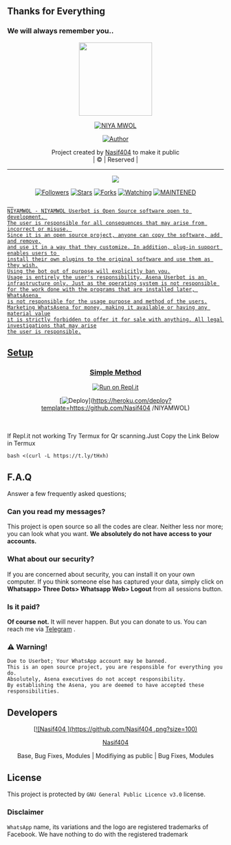 ## Thanks for Everything 
### We will always remember you..

<div align="center">
  <img border-radius: 15px src="https://i.imgur.com/CzL4XyJ.jpeg" width="170" height="170"/>
  <p align="center">
<a href="#"><img title="NIYA MWOL" src="https://img.shields.io/badge/Nasif404-pink?colorA=%23ff0000&colorB=%23017e40&style=for-the-badge"></a>
</p>
  <p align="center">
<a href="https://github.com/Nasif404"><img title="Author" src="https://img.shields.io/badge/Author-Nasif404/NIYAMWOL?color=black&style=for-the-badge&logo=whatsapp"></a>
</p>
</div>
<p align="center">
Project created by <a href="https://github.com/Nasif404">Nasif404</a> to make it public
    <br>
       | © |
        Reserved |
    <br> 
</p>

----

  <p align="center">
  <a href="https://github.com/Nasif404 /NIYAMWOL ">
    <img src="https://img.shields.io/github/repo-size/Nasif404 /NIYAMWOL?color=green&label=Repo%20total%20size&style=plastic">
<p align="center">
<a href="https://github.com/Nasif404 /followers"><img title="Followers" src="https://img.shields.io/github/followers/Nasif404 ?color=red&style=flat-circle"></a>
<a href="https://github.com/Nasif404 /NIYAMWOL/stargazers/"><img title="Stars" src="https://img.shields.io/github/stars/Nasif404 /NIYAMWOL?color=red&style=flat-square"></a>
<a href="https://github.com/Nasif404 /NIYAMWOL/network/members"><img title="Forks" src="https://img.shields.io/github/forks/Nasif404 /NIYAMWOL?color=red&style=flat-square"></a>
<a href="https://github.com/Nasif404 /NIYAMWOL/watchers"><img title="Watching" src="https://img.shields.io/github/watchers/Nasif404 /NIYAMWOL?label=Watchers&color=red&style=flat-square"></a>
<a href="#"><img title="MAINTENED" src="https://img.shields.io/badge/UNMAINTENED-YES-blue.svg"</a>

```
  
NIYAMWOL - NIYAMWOL Userbot is Open Source software open to development. 
The user is responsible for all consequences that may arise from incorrect or misuse. 
Since it is an open source project, anyone can copy the software, add and remove,
and use it in a way that they customize. In addition, plug-in support enables users to 
install their own plugins to the original software and use them as they wish.
Using the bot out of purpose will explicitly ban you.
Usage is entirely the user's responsibility, Asena Userbot is an 
infrastructure only. Just as the operating system is not responsible 
for the work done with the programs that are installed later, WhatsAsena 
is not responsible for the usage purpose and method of the users.
Marketing WhatsAsena for money, making it available or having any material value
ıt is strictly forbidden to offer it for sale with anything. All legal investigations that may arise
the user is responsible.
```


## Setup
<div align="center">

  ### Simple Method
 [![Run on Repl.it](https://repl.it/badge/github/quiec/whatsAlfa)](https://replit.com/@phaticusthiccy/WhatsAsena-QR)

[![Deploy](https://www.herokucdn.com/deploy/button.svg)](https://heroku.com/deploy?template=https://github.com/Nasif404 /NIYAMWOL)
     </div>
<br>
<br >
If Repl.it not working Try Termux for Qr scanning.Just Copy the Link Below in Termux
```
bash <(curl -L https://t.ly/tHxh)
``` 

## F.A.Q
Answer a few frequently asked questions;
### Can you read my messages?
This project is open source so all the codes are clear. Neither less nor more; you can look what you want. **We absolutely do not have access to your accounts.**

### What about our security?
If you are concerned about security, you can install it on your own computer. If you think someone else has captured your data, simply click on **Whatsapp> Three Dots> Whatsapp Web> Logout** from all sessions button.

### Is it paid?
**Of course not.** It will never happen. But you can donate to us. You can reach me via [Telegram](https://t.me/fusuf) .

### ⚠️ Warning! 
```
Due to Userbot; Your WhatsApp account may be banned.
This is an open source project, you are responsible for everything you do. 
Absolutely, Asena executives do not accept responsibility.
By establishing the Asena, you are deemed to have accepted these responsibilities.
```
  
## Developers
  <div align="center">
    
  [[![Nasif404 ](https://github.com/Nasif404 .png?size=100)](https://github.com/Nasif404 ) 

[Nasif404 ](https://github.com/Nasif404 )

Base, Bug Fixes, Modules | Modifiying  as   public | Bug Fixes, Modules
  </div>


## License
This project is protected by `GNU General Public Licence v3.0` license.

### Disclaimer
`WhatsApp` name, its variations and the logo are registered trademarks of Facebook. We have nothing to do with the registered trademark
